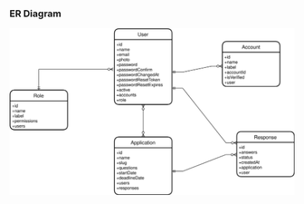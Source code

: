 ### ER Diagram

![ERDiagram](https://raw.githubusercontent.com/ekiztk/community-application-website/master/public/entity-relationship-diagram.svg 'ERDiagram')
